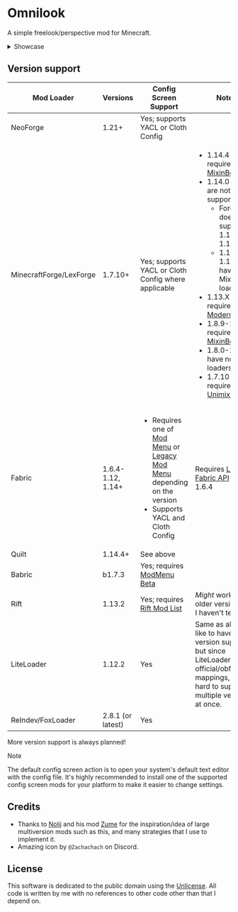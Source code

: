 # Omnilook

A simple freelook/perspective mod for Minecraft.

<details>
<summary>Showcase</summary>

https://github.com/user-attachments/assets/e07965e5-5533-4c33-a967-64c89503b833
</details>

## Version support

| Mod Loader              | Versions          | Config Screen Support                                                                                                                                                                                                               | Notes                                                                                                                                                                                                                                                                                                                                                                                                                                                                                                                                                                        |
|-------------------------|-------------------|-------------------------------------------------------------------------------------------------------------------------------------------------------------------------------------------------------------------------------------|------------------------------------------------------------------------------------------------------------------------------------------------------------------------------------------------------------------------------------------------------------------------------------------------------------------------------------------------------------------------------------------------------------------------------------------------------------------------------------------------------------------------------------------------------------------------------|
| NeoForge                | 1.21+             | Yes; supports YACL or Cloth Config                                                                                                                                                                                                  |                                                                                                                                                                                                                                                                                                                                                                                                                                                                                                                                                                              |
| MinecraftForge/LexForge | 1.7.10+           | Yes; supports YACL or Cloth Config where applicable                                                                                                                                                                                 | <ul><li>1.14.4-1.15.1 require <a href="https://modrinth.com/mod/mixinbootstrap">MixinBootstrap</a></li><li>1.14.0-1.14.3 are not supported<ul><li>Forge doesn't support 1.14.0 & 1.14.1</li><li>1.14.2 & 1.14.3 have no Mixin loaders</li></ul></li><li>1.13.X requires <a href="https://modrinth.com/mod/modernmixins">Modern Mixins</a></li><li>1.8.9-1.12.2 require <a href="https://modrinth.com/mod/mixinbooter">MixinBooter</a></li><li>1.8.0-1.8.8 have no Mixin loaders</li><li>1.7.10 requires <a href="https://modrinth.com/mod/unimixins">Unimixins</a></li></ul> |
| Fabric                  | 1.6.4-1.12, 1.14+ | <ul><li>Requires one of <a href="https://modrinth.com/mod/modmenu">Mod Menu</a> or <a href="https://modrinth.com/mod/legacy-mod-menu">Legacy Mod Menu</a> depending on the version</li><li>Supports YACL and Cloth Config</li></ul> | Requires <a href="https://modrinth.com/mod/legacy-fabric-api">Legacy Fabric API</a> on 1.6.4                                                                                                                                                                                                                                                                                                                                                                                                                                                                                 |
| Quilt                   | 1.14.4+           | See above                                                                                                                                                                                                                           |                                                                                                                                                                                                                                                                                                                                                                                                                                                                                                                                                                              |
| Babric                  | b1.7.3            | Yes; requires <a href="https://modrinth.com/mod/modmenu-beta">ModMenu Beta</a>                                                                                                                                                      |                                                                                                                                                                                                                                                                                                                                                                                                                                                                                                                                                                              |
| Rift                    | 1.13.2            | Yes; requires <a href="https://modrinth.com/mod/rift-mod-list">Rift Mod List</a>                                                                                                                                                    | *Might* work on older versions but I haven't tested                                                                                                                                                                                                                                                                                                                                                                                                                                                                                                                          |
| LiteLoader              | 1.12.2            | Yes                                                                                                                                                                                                                                 | Same as above. I'd like to have more version support but since LiteLoader uses official/obfuscated mappings, it's hard to support multiple versions at once.                                                                                                                                                                                                                                                                                                                                                                                                                 |
| ReIndev/FoxLoader       | 2.8.1 (or latest) | Yes                                                                                                                                                                                                                                 |                                                                                                                                                                                                                                                                                                                                                                                                                                                                                                                                                                              |

More version support is always planned!

> [!NOTE]
> The default config screen action is to open your system's default text editor with the config file.
> It's highly recommended to install one of the supported config screen mods for your platform 
> to make it easier to change settings.

## Credits
- Thanks to [Nolij](https://github.com/Nolij) and his mod [Zume](https://github.com/Nolij/Zume)
for the inspiration/idea of large multiversion mods such as this, and many strategies that I use to implement it.
- Amazing icon by `@Zachachach` on Discord.


## License
This software is dedicated to the public domain using the [Unlicense](LICENSE). All code is written by me with no references to other code other than that I depend on.

